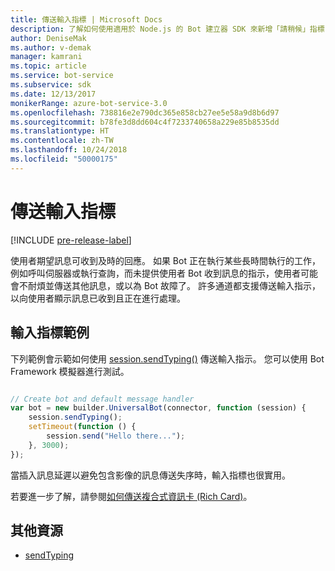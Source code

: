 ```yaml
---
title: 傳送輸入指標 | Microsoft Docs
description: 了解如何使用適用於 Node.js 的 Bot 建立器 SDK 來新增「請稍候」指標，告訴使用者 Bot 正在處理要求
author: DeniseMak
ms.author: v-demak
manager: kamrani
ms.topic: article
ms.service: bot-service
ms.subservice: sdk
ms.date: 12/13/2017
monikerRange: azure-bot-service-3.0
ms.openlocfilehash: 738816e2e790dc365e858cb27ee5e58a9d8b6d97
ms.sourcegitcommit: b78fe3d8dd604c4f7233740658a229e85b8535dd
ms.translationtype: HT
ms.contentlocale: zh-TW
ms.lasthandoff: 10/24/2018
ms.locfileid: "50000175"
---
```

# <a name="send-a-typing-indicator"></a>傳送輸入指標 

[!INCLUDE [pre-release-label](../includes/pre-release-label-v3.md)]

使用者期望訊息可收到及時的回應。 如果 Bot 正在執行某些長時間執行的工作，例如呼叫伺服器或執行查詢，而未提供使用者 Bot 收到訊息的指示，使用者可能會不耐煩並傳送其他訊息，或以為 Bot 故障了。
許多通道都支援傳送輸入指示，以向使用者顯示訊息已收到且正在進行處理。


## <a name="typing-indicator-example"></a>輸入指標範例

下列範例會示範如何使用 [session.sendTyping()][SendTyping] 傳送輸入指示。  您可以使用 Bot Framework 模擬器進行測試。


```javascript

// Create bot and default message handler
var bot = new builder.UniversalBot(connector, function (session) {
    session.sendTyping();
    setTimeout(function () {
        session.send("Hello there...");
    }, 3000);
});
```

當插入訊息延遲以避免包含影像的訊息傳送失序時，輸入指標也很實用。

若要進一步了解，請參閱[如何傳送複合式資訊卡 (Rich Card)](bot-builder-nodejs-send-rich-cards.md)。


## <a name="additional-resources"></a>其他資源

* [sendTyping][SendTyping]


[SendTyping]: https://docs.botframework.com/en-us/node/builder/chat-reference/classes/_botbuilder_d_.session#sendtyping
[IMessage]: http://docs.botframework.com/en-us/node/builder/chat-reference/interfaces/_botbuilder_d_.imessage
